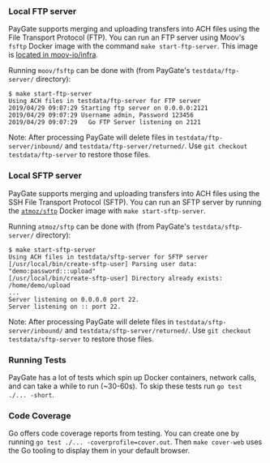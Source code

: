 ### Local FTP server

PayGate supports merging and uploading transfers into ACH files using the File Transport Protocol (FTP). You can run an FTP server using Moov's `fsftp` Docker image with the command `make start-ftp-server`. This image is [located in moov-io/infra](https://github.com/moov-io/infra/tree/master/images/fsftp).

Running `moov/fsftp` can be done with (from PayGate's `testdata/ftp-server/` directory):

```
$ make start-ftp-server
Using ACH files in testdata/ftp-server for FTP server
2019/04/29 09:07:29 Starting ftp server on 0.0.0.0:2121
2019/04/29 09:07:29 Username admin, Password 123456
2019/04/29 09:07:29   Go FTP Server listening on 2121
```

Note: After processing PayGate will delete files in `testdata/ftp-server/inbound/` and `testdata/ftp-server/returned/`. Use `git checkout testdata/ftp-server` to restore those files.

### Local SFTP server

PayGate supports merging and uploading transfers into ACH files using the SSH File Transport Protocol (SFTP). You can run an SFTP server by running the [`atmoz/sftp`](https://hub.docker.com/r/atmoz/sftp) Docker image with `make start-sftp-server`.

Running `atmoz/sftp` can be done with (from PayGate's `testdata/sftp-server/` directory):

```
$ make start-sftp-server
Using ACH files in testdata/sftp-server for SFTP server
[/usr/local/bin/create-sftp-user] Parsing user data: "demo:password:::upload"
[/usr/local/bin/create-sftp-user] Directory already exists: /home/demo/upload
...
Server listening on 0.0.0.0 port 22.
Server listening on :: port 22.
```

Note: After processing PayGate will delete files in `testdata/sftp-server/inbound/` and `testdata/sftp-server/returned/`. Use `git checkout testdata/sftp-server` to restore those files.

### Running Tests

PayGate has a lot of tests which spin up Docker containers, network calls, and can take a while to run (~30-60s). To skip these tests run `go test ./... -short`.

### Code Coverage

Go offers code coverage reports from testing. You can create one by running `go test ./... -coverprofile=cover.out`. Then `make cover-web` uses the Go tooling to display them in your default browser.
